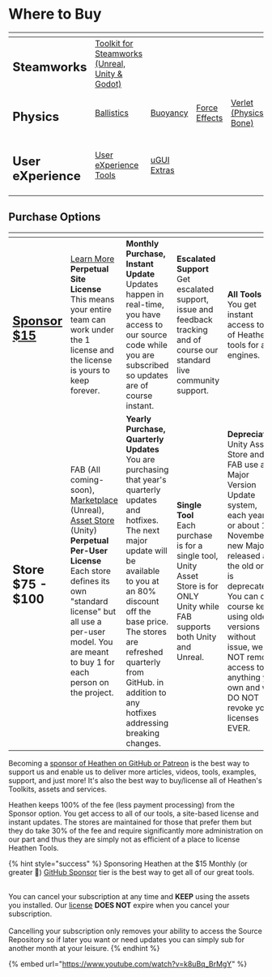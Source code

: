 # Where to Buy

<table data-view="cards" data-full-width="true"><thead><tr><th></th><th></th><th></th><th></th><th></th><th data-hidden data-card-target data-type="content-ref"></th><th data-hidden data-card-cover data-type="files"></th></tr></thead><tbody><tr><td><h2>Steamworks</h2></td><td><a href="../toolkit-for-steamworks/steamworks.md">Toolkit for Steamworks <br>(Unreal, Unity &#x26; Godot)</a></td><td></td><td></td><td></td><td><a href="broken-reference">Broken link</a></td><td><a href="../.gitbook/assets/Cover Image.png">Cover Image.png</a></td></tr><tr><td><h2>Physics</h2></td><td><a href="../toolkit-for-physics/physkit/sample-scenes/fantasy-style-ballistic-simulation.md">Ballistics</a></td><td><a href="../toolkit-for-physics/physkit/sample-scenes/1-buoyancy-example.md">Buoyancy</a></td><td><a href="../toolkit-for-physics/physkit/sample-scenes/1-force-effect-fields.md">Force Effects</a></td><td><a href="../toolkit-for-physics/physkit/sample-scenes/2-verlet-spring-skinned-mesh.md">Verlet (Physics Bone)</a></td><td><a href="../toolkit-for-physics/physkit/">physkit</a></td><td><a href="../.gitbook/assets/Card 420x280.png">Card 420x280.png</a></td></tr><tr><td><h2>User eXperience</h2></td><td><a href="../assets/ux/learning/core-concepts/">User eXperience Tools</a></td><td><a href="../assets/ux/learning/ugui-extras/">uGUI Extras</a></td><td></td><td></td><td><a href="../assets/ux/">ux</a></td><td><a href="../.gitbook/assets/Splash Screen (1).png">Splash Screen (1).png</a></td></tr></tbody></table>

## Purchase Options

<table data-card-size="large" data-view="cards" data-full-width="true"><thead><tr><th></th><th></th><th></th><th></th><th></th></tr></thead><tbody><tr><td><h2><a href="https://github.com/sponsors/heathen-engineering">Sponsor $15</a></h2></td><td><a href="../become-a-sponsor/">Learn More</a><br><strong>Perpetual Site License</strong><br>This means your entire team can work under the 1 license and the license is yours to keep forever. <br></td><td><strong>Monthly Purchase, Instant Update</strong><br>Updates happen in real-time, you have access to our source code while you are subscribed so updates are of course instant.<br>                  </td><td><strong>Escalated Support</strong><br>Get escalated support, issue and feedback tracking and of course our standard live community support.<br> </td><td><strong>All Tools</strong><br>You get instant access to all of Heathen's tools for all engines.</td></tr><tr><td><h2>Store $75 - $100</h2></td><td>FAB (All coming-soon), <a href="https://www.unrealengine.com/marketplace/en-US/profile/Heathen+Engineering">Marketplace </a>(Unreal), <a href="https://assetstore.unity.com/publishers/5836">Asset Store</a> (Unity)<br><strong>Perpetual Per-User License</strong><br>Each store defines its own "standard license" but all use a per-user model. You are meant to buy 1 for each person on the project.<br></td><td><strong>Yearly Purchase, Quarterly Updates</strong><br>You are purchasing that year's quarterly updates and hotfixes. The next major update will be available to you at an 80% discount off the base price. The stores are refreshed quarterly from GitHub. in addition to any hotfixes addressing breaking changes.<br></td><td><strong>Single Tool</strong><br>Each purchase is for a single tool, Unity Asset Store is for ONLY Unity while FAB supports both Unity and Unreal.<br></td><td><strong>Depreciation</strong><br>Unity Asset Store and FAB use a Major Version Update system, each year on or about 1st November a new Major is released and the old one is deprecated. You can of course keep using older versions without issue, we DO NOT remove access to anything you own and we DO NOT revoke your licenses EVER.</td></tr></tbody></table>

Becoming a [sponsor of Heathen on GitHub or Patreon](https://github.com/sponsors/heathen-engineering) is the best way to support us and enable us to deliver more articles, videos, tools, examples, support, and just more! It's also the best way to buy/license all of Heathen's Toolkits, assets and services.

Heathen keeps 100% of the fee (less payment processing) from the Sponsor option. You get access to all of our tools, a site-based license and instant updates. The stores are maintained for those that prefer them but they do take 30% of the fee and require significantly more administration on our part and thus they are simply not as efficient of a place to license Heathen Tools.

{% hint style="success" %}
Sponsoring Heathen at the $15 Monthly (or greater 🤪) [GitHub Sponsor](https://github.com/sponsors/heathen-engineering) tier is the best way to get all of our great tools.

\
You can cancel your subscription at any time and **KEEP** using the assets you installed. Our [license](heathen-license-agreement.md) **DOES NOT** expire when you cancel your subscription.\
\
Cancelling your subscription only removes your ability to access the Source Repository so if later you want or need updates you can simply sub for another month at your leisure.
{% endhint %}

{% embed url="https://www.youtube.com/watch?v=k8uBq_BrMgY" %}
